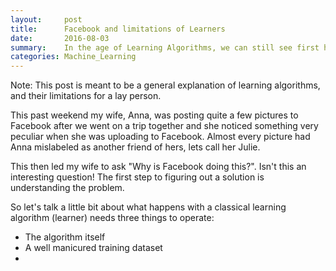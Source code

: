```yaml
---
layout:     post
title:      Facebook and limitations of Learners
date:       2016-08-03
summary:    In the age of Learning Algorithms, we can still see first hand limitations of Learners.
categories: Machine_Learning 
---
```


Note: This post is meant to be a general explanation of learning algorithms, and their limitations for a lay person. 

This past weekend my wife, Anna, was posting quite a few pictures to Facebook after we went on a trip together and she noticed something very peculiar when she was uploading to Facebook. Almost every picture had Anna mislabeled as another friend of hers, lets call her Julie. 

This then led my wife to ask "Why is Facebook doing this?". Isn't this an interesting question! The first step to figuring out a solution is understanding the problem. 

So let's talk a little bit about what happens with a classical learning algorithm (learner) needs three things to operate:

* The algorithm itself
* A well manicured training dataset
* 